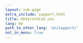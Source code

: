 ```yaml
---
layout: sub-page
extra_include: support.html
title: Unterstütze uns
lang: de
path_to_other_lang: 'en/support/'
not_in_menu: true
---
```

